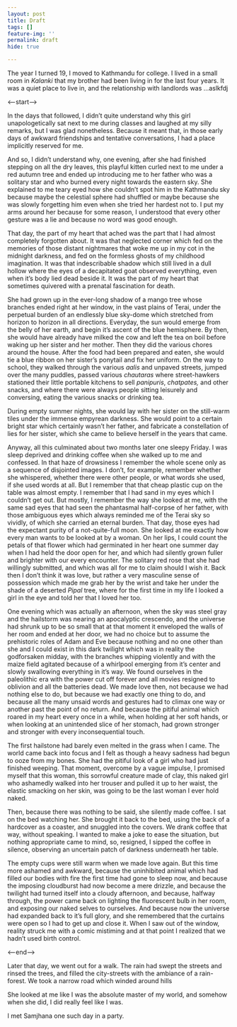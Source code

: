 ```yaml
---
layout: post
title: Draft
tags: []
feature-img: ''
permalink: draft
hide: true

---
```

The year I turned 19, I moved to Kathmandu for college. I lived in a small room in _Kalanki_ that my brother had been living in for the last four years. It was a quiet place to live in, and the relationship with landlords was ...aslkfdj

<--start-->

In the days that followed, I didn’t quite understand why this girl unapologetically sat next to me during classes and laughed at my silly remarks, but I was glad nonetheless. Because it meant that, in those early days of awkward friendships and tentative conversations, I had a place implicitly reserved for me.

And so, I didn’t understand why, one evening, after she had finished stepping on all the dry leaves, this playful kitten curled next to me under a red autumn tree and ended up introducing me to her father who was a solitary star and who burned every night towards the eastern sky. She explained to me teary eyed how she couldn’t spot him in the Kathmandu sky because maybe the celestial sphere had shuffled or maybe because she was slowly forgetting him even when she tried her hardest not to. I put my arms around her because for some reason, I understood that every other gesture was a lie and because no word was good enough.

That day, the part of my heart that ached was the part that I had almost completely forgotten about. It was that neglected corner which fed on the memories of those distant nightmares that woke me up in my cot in the midnight darkness, and fed on the formless ghosts of my childhood imagination. It was that indescribable shadow which still lived in a dull hollow where the eyes of a decapitated goat observed everything, even when it’s body lied dead beside it. It was the part of my heart that sometimes quivered with a prenatal fascination for death.

She had grown up in the ever-long shadow of a mango tree whose branches ended right at her window, in the vast plains of Terai, under the perpetual burden of an endlessly blue sky-dome which stretched from horizon to horizon in all directions. Everyday, the sun would emerge from the belly of her earth, and begin it’s ascent of the blue hemisphere. By then, she would have already have milked the cow and left the tea on boil before waking up her sister and her mother. Then they did the various chores around the house. After the food had been prepared and eaten, she would tie a blue ribbon on her sister’s ponytail and fix her uniform. On the way to school, they walked through the various _aalis_ and unpaved streets, jumped over the many puddles, passed various _chautaras_ where street-hawkers stationed their little portable kitchens to sell _panipuris_, _chatpates,_ and other snacks, and where there were always people sitting leisurely and conversing, eating the various snacks or drinking tea.

During empty summer nights, she would lay with her sister on the still-warm tiles under the immense empyrean darkness. She would point to a certain bright star which certainly wasn’t her father, and fabricate a constellation of lies for her sister, which she came to believe herself in the years that came.

Anyway, all this culminated about two months later one sleepy Friday. I was sleep deprived and drinking coffee when she walked up to me and confessed. In that haze of drowsiness I remember the whole scene only as a sequence of disjointed images. I don’t, for example, remember whether she whispered, whether there were other people, or what words she used, if she used words at all. But I remember that that cheap plastic cup on the table was almost empty. I remember that I had sand in my eyes which I couldn’t get out. But mostly, I remember the way she looked at me, with the same sad eyes that had seen the phantasmal half-corpse of her father, with those ambiguous eyes which always reminded me of the Terai sky so vividly, of which she carried an eternal burden. That day, those eyes had the expectant purity of a not-quite-full moon. She looked at me exactly how every man wants to be looked at by a woman. On her lips, I could count the petals of that flower which had germinated in her heart one summer day when I had held the door open for her, and which had silently grown fuller and brighter with our every encounter. The solitary red rose that she had willingly submitted, and which was all for me to claim should I wish it. Back then I don’t think it was love, but rather a very masculine sense of possession which made me grab her by the wrist and take her under the shade of a deserted _Pipal_ tree, where for the first time in my life I looked a girl in the eye and told her that I loved her too.

One evening which was actually an afternoon, when the sky was steel gray and the hailstorm was nearing an apocalyptic crescendo, and the universe had shrunk up to be so small that at that moment it enveloped the walls of her room and ended at her door, we had no choice but to assume the prehistoric roles of Adam and Eve because nothing and no one other than she and I could exist in this dark twilight which was in reality the godforsaken midday, with the branches whipping violently and with the maize field agitated because of a whirlpool emerging from it’s center and slowly swallowing everything in it’s way. We found ourselves in the paleolithic era with the power cut off forever and all movies resigned to oblivion and all the batteries dead. We made love then, not because we had nothing else to do, but because we had exactly one thing to do, and because all the many unsaid words and gestures had to climax one way or another past the point of no return. And because the pitiful animal which roared in my heart every once in a while, when holding at her soft hands, or when looking at an unintended slice of her stomach, had grown stronger and stronger with every inconsequential touch.

The first hailstone had barely even melted in the grass when I came. The world came back into focus and I felt as though a heavy sadness had begun to ooze from my bones. She had the pitiful look of a girl who had just finished weeping. That moment, overcome by a vague impulse, I promised myself that this woman, this sorrowful creature made of clay, this naked girl who ashamedly walked into her trouser and pulled it up to her waist, the elastic smacking on her skin, was going to be the last woman I ever hold naked.

Then, because there was nothing to be said, she silently made coffee. I sat on the bed watching her. She brought it back to the bed, using the back of a hardcover as a coaster, and snuggled into the covers. We drank coffee that way, without speaking. I wanted to make a joke to ease the situation, but nothing appropriate came to mind, so, resigned, I sipped the coffee in silence, observing an uncertain patch of darkness underneath her table.

The empty cups were still warm when we made love again. But this time more ashamed and awkward, because the uninhibited animal which had filled our bodies with fire the first time had gone to sleep now, and because the imposing cloudburst had now become a mere drizzle, and because the twilight had turned itself into a cloudy afternoon, and because, halfway through, the power came back on lighting the fluorescent bulb in her room, and exposing our naked selves to ourselves. And because now the universe had expanded back to it’s full glory, and she remembered that the curtains were open so I had to get up and close it. When I saw out of the window, reality struck me with a comic mistiming and at that point I realized that we hadn’t used birth control.

<--end-->

Later that day, we went out for a walk. The rain had swept the streets and rinsed the trees, and filled the city-streets with the ambiance of a rain-forest. We took a narrow road which winded around hills

She looked at me like I was the absolute master of my world, and somehow when she did, I did really feel like I was.

I met Samjhana one such day in a party.